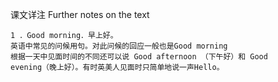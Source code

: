 课文详注 Further notes on the text 
```
1 ．Good morning．早上好。 
英语中常见的问候用句。对此问候的回应一般也是Good morning
根据一天中见面时间的不同还可以说 Good afternoon （下午好）和 Good 
evening（晚上好）。有时英美人见面时只简单地说一声Hello。 
```